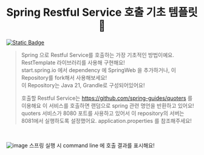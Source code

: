 <h1 align="center">Spring Restful Service 호출 기초 템플릿 👋</h1>

<p>
  <a href="/" target="_blank">
    <img alt="Static Badge" src="https://img.shields.io/badge/License-ASLv2-yellow" />
  </a>
</p>

> Spring 으로 Restful Service를 호출하는 가장 기초적인 방법이예요. <br>
> RestTemplate 라이브러리를 사용해 구현해요! <br>
> start.spring.io 에서 dependency 에 SpringWeb 을 추가하거나, 이 Repository를 fork해서 사용해보세요! <br>
> 이 Repository는 Java 21, Grandle로 구성되어있어요!
> 
> 호출할 Restful Service는 https://github.com/spring-guides/quoters 를 이용해요
> 이 서비스를 호출하면 랜덤으로 spring 관련 명언을 반환하고 있어요!
> quoters 서비스가 8080 포트를 사용하고 있어서 이 repository의 서버는 8081에서 실행하도록 설정했어요. application.properties 를 참조해주세요!

<br>

![image](https://github.com/binary-river/consuming-rest/assets/66468384/ffda88e8-341c-4a39-9cf7-6c5dceb469d7)
스프링 실행 시 command line 에 호출 결과를 표시해요!
